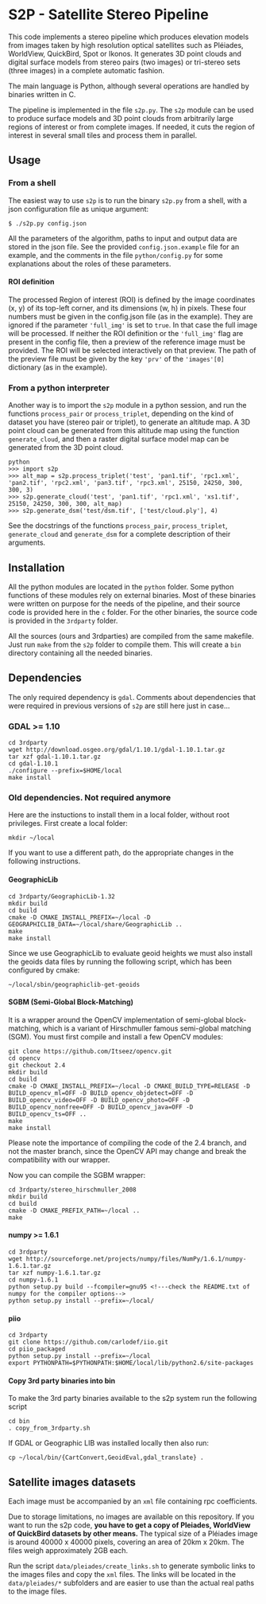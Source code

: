 # S2P - Satellite Stereo Pipeline

This code implements a stereo pipeline which produces elevation models from
images taken by high resolution optical satellites such as Pléiades, WorldView,
QuickBird, Spot or Ikonos. It generates 3D point clouds and digital surface
models from stereo pairs (two images) or tri-stereo sets (three images) in a
complete automatic fashion.

The main language is Python, although several operations are handled by
binaries written in C.

The pipeline is implemented in the file `s2p.py`. The `s2p` module can be used
to produce surface models and 3D point clouds from arbitrarily large regions
of interest or from complete images. If needed, it cuts the region of interest
in several small tiles and process them in parallel.

## Usage

### From a shell
The easiest way to use `s2p` is to run the binary `s2p.py` from a shell, with a
json configuration file as unique argument:

    $ ./s2p.py config.json

All the parameters of the algorithm, paths to input and output data are stored
in the json file. See the provided `config.json.example` file for an example,
and the comments in the file `python/config.py` for some explanations about
the roles of these parameters.

#### ROI definition

The processed Region of interest (ROI) is defined by the image coordinates (x,
y) of its top-left corner, and its dimensions (w, h) in pixels. These four
numbers must be given in the config.json file (as in the example). They are
ignored if the parameter `'full_img'` is set to `true`. In that case the full
image will be processed. If neither the ROI definition or the `'full_img'` flag
are present in the config file, then a preview of the reference image must be
provided. The ROI will be selected interactively on that preview. The path of
the preview file must be given by the key `'prv'` of the `'images'[0]`
dictionary (as in the example).

### From a python interpreter
Another way is to import the `s2p` module in a python session, and run the
functions `process_pair` or `process_triplet`, depending on the kind of dataset
you have (stereo pair or triplet), to generate an altitude map.  A 3D point
cloud can be generated from this altitude map using the function
`generate_cloud`, and then a raster digital surface model map can be generated
from the 3D point cloud.

    python
    >>> import s2p
    >>> alt_map = s2p.process_triplet('test', 'pan1.tif', 'rpc1.xml', 'pan2.tif', 'rpc2.xml', 'pan3.tif', 'rpc3.xml', 25150, 24250, 300, 300, 3)
    >>> s2p.generate_cloud('test', 'pan1.tif', 'rpc1.xml', 'xs1.tif', 25150, 24250, 300, 300, alt_map)
    >>> s2p.generate_dsm('test/dsm.tif', ['test/cloud.ply'], 4)

See the docstrings of the functions `process_pair`, `process_triplet`,
`generate_cloud` and `generate_dsm` for a complete description of their
arguments.

## Installation

All the python modules are located in the `python` folder. Some python
functions of these modules rely on external binaries. Most of these binaries
were written on purpose for the needs of the pipeline, and their source code is
provided here in the `c` folder. For the other binaries, the source code is
provided in the `3rdparty` folder.

All the sources (ours and 3rdparties) are compiled from the same makefile. Just
run `make` from the `s2p` folder to compile them.  This will create a `bin`
directory containing all the needed binaries.

## Dependencies

The only required dependency is `gdal`. Comments about dependencies that were
required in previous versions of `s2p` are still here just in case...

### GDAL >= 1.10

    cd 3rdparty
    wget http://download.osgeo.org/gdal/1.10.1/gdal-1.10.1.tar.gz
    tar xzf gdal-1.10.1.tar.gz
    cd gdal-1.10.1
    ./configure --prefix=$HOME/local
    make install

### Old dependencies. Not required anymore

Here are the instuctions to install them in a local folder, without root
privileges. First create a local folder:

    mkdir ~/local

If you want to use a different path, do the appropriate changes in the
following instructions.

#### GeographicLib

    cd 3rdparty/GeographicLib-1.32
    mkdir build
    cd build
    cmake -D CMAKE_INSTALL_PREFIX=~/local -D GEOGRAPHICLIB_DATA=~/local/share/GeographicLib ..
    make
    make install

Since we use GeographicLib to evaluate geoid heights we must also install the
geoids data files by running the following script, which has been configured by
cmake:

    ~/local/sbin/geographiclib-get-geoids


#### SGBM (Semi-Global Block-Matching)

It is a wrapper around the OpenCV implementation of semi-global block-matching,
which is a variant of Hirschmuller famous semi-global matching (SGM). You must
first compile and install a few OpenCV modules:

    git clone https://github.com/Itseez/opencv.git
    cd opencv
    git checkout 2.4
    mkdir build
    cd build
    cmake -D CMAKE_INSTALL_PREFIX=~/local -D CMAKE_BUILD_TYPE=RELEASE -D BUILD_opencv_ml=OFF -D BUILD_opencv_objdetect=OFF -D BUILD_opencv_video=OFF -D BUILD_opencv_photo=OFF -D BUILD_opencv_nonfree=OFF -D BUILD_opencv_java=OFF -D BUILD_opencv_ts=OFF ..
    make
    make install

Please note the importance of compiling the code of the 2.4 branch, and not the
master branch, since the OpenCV API may change and break the compatibility with
our wrapper.

Now you can compile the SGBM wrapper:

    cd 3rdparty/stereo_hirschmuller_2008
    mkdir build
    cd build
    cmake -D CMAKE_PREFIX_PATH=~/local ..
    make

#### numpy >= 1.6.1

    cd 3rdparty
    wget http://sourceforge.net/projects/numpy/files/NumPy/1.6.1/numpy-1.6.1.tar.gz
    tar xzf numpy-1.6.1.tar.gz
    cd numpy-1.6.1
    python setup.py build --fcompiler=gnu95 <!---check the README.txt of numpy for the compiler options-->
    python setup.py install --prefix=~/local/

#### piio

    cd 3rdparty
    git clone https://github.com/carlodef/iio.git
    cd piio_packaged
    python setup.py install --prefix=~/local
    export PYTHONPATH=$PYTHONPATH:$HOME/local/lib/python2.6/site-packages



#### Copy 3rd party binaries into bin

To make the 3rd party binaries available to the s2p system run the following script

    cd bin
    . copy_from_3rdparty.sh

If GDAL or Geographic LIB was installed locally then also run:

    cp ~/local/bin/{CartConvert,GeoidEval,gdal_translate} .


## Satellite images datasets

Each image must be accompanied by an `xml` file containing rpc coefficients.

Due to storage limitations, no images are available on this repository.  If you
want to run the s2p code, **you have to get a copy of Pleiades, WorldView of
QuickBird datasets by other means.** The typical size of a Pléiades image is
around 40000 x 40000 pixels, covering an area of 20km x 20km. The files weigh
approximately 2GB each.

Run the script `data/pleiades/create_links.sh` to generate symbolic links to
the images files and copy the `xml` files. The links will be located in the
`data/pleiades/*` subfolders and are easier to use than the actual real paths
to the image files.
